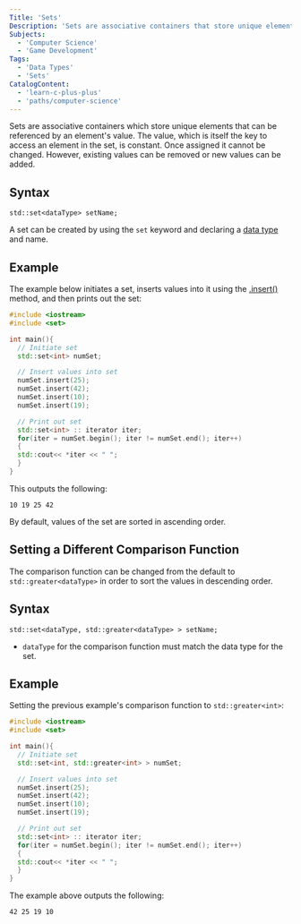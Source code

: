 ```yaml
---
Title: 'Sets'
Description: 'Sets are associative containers that store unique elements which can be referenced by the value of the element.'
Subjects:
  - 'Computer Science'
  - 'Game Development'
Tags:
  - 'Data Types'
  - 'Sets'
CatalogContent:
  - 'learn-c-plus-plus'
  - 'paths/computer-science'
---
```


Sets are associative containers which store unique elements that can be referenced by an element's value. The value, which is itself the key to access an element in the set, is constant. Once assigned it cannot be changed. However, existing values can be removed or new values can be added.

## Syntax

```pseudo
std::set<dataType> setName;
```

A set can be created by using the `set` keyword and declaring a [data type](https://www.codecademy.com/resources/docs/cpp/data-types) and name.

## Example

The example below initiates a set, inserts values into it using the [.insert()](https://www.codecademy.com/resources/docs/cpp/sets/insert) method, and then prints out the set:

```cpp
#include <iostream>
#include <set>

int main(){
  // Initiate set
  std::set<int> numSet;

  // Insert values into set
  numSet.insert(25);
  numSet.insert(42);
  numSet.insert(10);
  numSet.insert(19);

  // Print out set
  std::set<int> :: iterator iter;
  for(iter = numSet.begin(); iter != numSet.end(); iter++)
  {
  std::cout<< *iter << " ";
  }
}
```

This outputs the following:

```shell
10 19 25 42
```

By default, values of the set are sorted in ascending order.

## Setting a Different Comparison Function

The comparison function can be changed from the default to `std::greater<dataType>` in order to sort the values in descending order.

## Syntax

```pseudo
std::set<dataType, std::greater<dataType> > setName;
```

- `dataType` for the comparison function must match the data type for the set.

## Example

Setting the previous example's comparison function to `std::greater<int>`:

```cpp
#include <iostream>
#include <set>

int main(){
  // Initiate set
  std::set<int, std::greater<int> > numSet;

  // Insert values into set
  numSet.insert(25);
  numSet.insert(42);
  numSet.insert(10);
  numSet.insert(19);

  // Print out set
  std::set<int> :: iterator iter;
  for(iter = numSet.begin(); iter != numSet.end(); iter++)
  {
  std::cout<< *iter << " ";
  }
}
```

The example above outputs the following:

```shell
42 25 19 10
```

